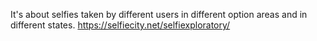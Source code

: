 It's about selfies taken by different users in different option areas and in different states.
https://selfiecity.net/selfiexploratory/
